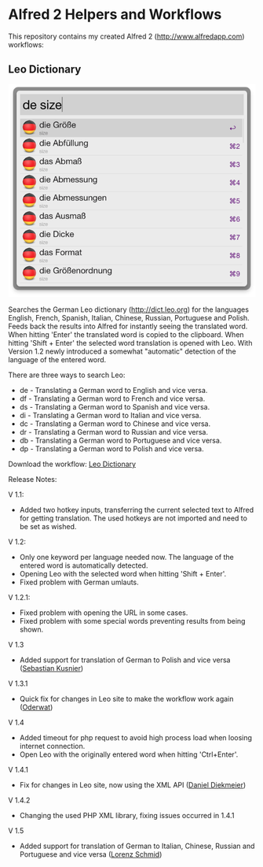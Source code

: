 Alfred 2 Helpers and Workflows
=========

This repository contains my created Alfred 2 (http://www.alfredapp.com) workflows:

Leo Dictionary
---------
![Searching with leo](Leo%20Dictionary/screenshot_de.png)

Searches the German Leo dictionary (http://dict.leo.org) for the languages English, French, Spanish, Italian, Chinese, Russian, Portuguese and Polish. Feeds back the results into Alfred for instantly seeing the translated word. When hitting 'Enter' the translated word is copied to the clipboard. When hitting 'Shift + Enter' the selected word translation is opened with Leo.
With Version 1.2 newly introduced a somewhat "automatic" detection of the language of the entered word. 

There are three ways to search Leo:
* de - Translating a German word to English and vice versa.
* df - Translating a German word to French and vice versa.
* ds - Translating a German word to Spanish and vice versa.
* di - Translating a German word to Italian and vice versa.
* dc - Translating a German word to Chinese and vice versa.
* dr - Translating a German word to Russian and vice versa.
* db - Translating a German word to Portuguese and vice versa.
* dp - Translating a German word to Polish and vice versa.

Download the workflow: [Leo Dictionary](https://github.com/psistorm/alfredapp/blob/master/Leo%20Dictionary/Leo%20Dictionary.alfredworkflow?raw=true)

Release Notes:

V 1.1:
- Added two hotkey inputs, transferring the current selected text to Alfred for getting translation. The used hotkeys are not imported and need to be set as wished.

V 1.2:
- Only one keyword per language needed now. The language of the entered word is automatically detected.
- Opening Leo with the selected word when hitting 'Shift + Enter'.
- Fixed problem with German umlauts.

V 1.2.1:
- Fixed problem with opening the URL in some cases.
- Fixed problem with some special words preventing results from being shown.

V 1.3
- Added support for translation of German to Polish and vice versa ([Sebastian Kusnier][kusnier])

V 1.3.1
- Quick fix for changes in Leo site to make the workflow work again ([Oderwat][oderwat])

V 1.4
- Added timeout for php request to avoid high process load when loosing internet connection.
- Open Leo with the originally entered word when hitting 'Ctrl+Enter'.

V 1.4.1
- Fix for changes in Leo site, now using the XML API ([Daniel Diekmeier][danieldiekmeier])

V 1.4.2
- Changing the used PHP XML library, fixing issues occurred in 1.4.1

V 1.5
- Added support for translation of German to Italian, Chinese, Russian and Portuguese and vice versa ([Lorenz Schmid][schmidlorenz])


[kusnier]: https://github.com/kusnier
[oderwat]: https://github.com/oderwat
[danieldiekmeier]: https://github.com/danieldiekmeier
[schmidlorenz]: https://github.com/schmidlorenz
